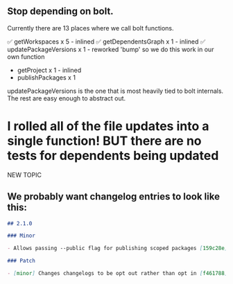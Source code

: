 ## Stop depending on bolt.

Currently there are 13 places where we call bolt functions.

✅ getWorkspaces x 5 - inlined
✅ getDependentsGraph x 1 - inlined
✅ updatePackageVersions x 1 - reworked 'bump' so we do this work in our own function

- getProject x 1 - inlined
- publishPackages x 1

updatePackageVersions is the one that is most heavily tied to bolt internals. The rest are easy enough to abstract out.

# I rolled all of the file updates into a single function! BUT there are no tests for dependents being updated

NEW TOPIC

## We probably want changelog entries to look like this:

```md
## 2.1.0

### Minor

- Allows passing --public flag for publishing scoped packages [159c28e](https://bitbucket.org/atlassian/atlaskit-mk-2/commits/159c28e)

### Patch

- [minor] Changes changelogs to be opt out rather than opt in [f461788](https://bitbucket.org/atlassian/atlaskit-mk-2/commits/f461788)
```

